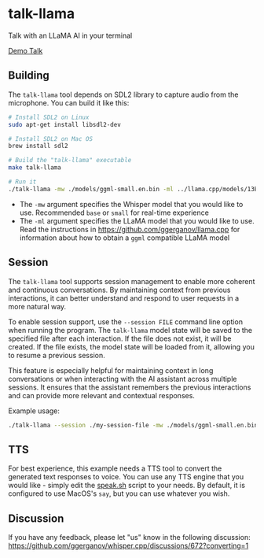 # talk-llama

Talk with an LLaMA AI in your terminal

[Demo Talk](https://user-images.githubusercontent.com/1991296/228024237-848f998c-c334-46a6-bef8-3271590da83b.mp4)

## Building

The `talk-llama` tool depends on SDL2 library to capture audio from the microphone. You can build it like this:

```bash
# Install SDL2 on Linux
sudo apt-get install libsdl2-dev

# Install SDL2 on Mac OS
brew install sdl2

# Build the "talk-llama" executable
make talk-llama

# Run it
./talk-llama -mw ./models/ggml-small.en.bin -ml ../llama.cpp/models/13B/ggml-model-q4_0.bin -p "Georgi" -t 8
```

- The `-mw` argument specifies the Whisper model that you would like to use. Recommended `base` or `small` for real-time experience
- The `-ml` argument specifies the LLaMA model that you would like to use. Read the instructions in https://github.com/ggerganov/llama.cpp for information about how to obtain a `ggml` compatible LLaMA model

## Session

The `talk-llama` tool supports session management to enable more coherent and continuous conversations. By maintaining context from previous interactions, it can better understand and respond to user requests in a more natural way.

To enable session support, use the `--session FILE` command line option when running the program. The `talk-llama` model state will be saved to the specified file after each interaction. If the file does not exist, it will be created. If the file exists, the model state will be loaded from it, allowing you to resume a previous session.

This feature is especially helpful for maintaining context in long conversations or when interacting with the AI assistant across multiple sessions. It ensures that the assistant remembers the previous interactions and can provide more relevant and contextual responses.

Example usage:

```bash
./talk-llama --session ./my-session-file -mw ./models/ggml-small.en.bin -ml ../llama.cpp/models/13B/ggml-model-q4_0.bin -p "Georgi" -t 8
```

## TTS

For best experience, this example needs a TTS tool to convert the generated text responses to voice.
You can use any TTS engine that you would like - simply edit the [speak.sh](speak.sh) script to your needs.
By default, it is configured to use MacOS's `say`, but you can use whatever you wish.

## Discussion

If you have any feedback, please let "us" know in the following discussion: https://github.com/ggerganov/whisper.cpp/discussions/672?converting=1
